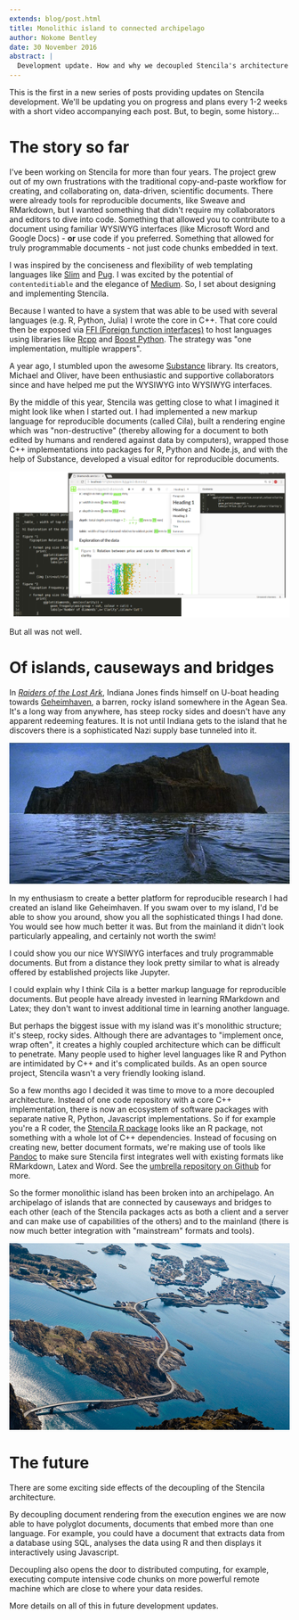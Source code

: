 ```yaml
---
extends: blog/post.html
title: Monolithic island to connected archipelago
author: Nokome Bentley
date: 30 November 2016
abstract: |
  Development update. How and why we decoupled Stencila's architecture to take it from a monolithic island to a connected archipelago.
---
```


This is the first in a new series of posts providing updates on Stencila development. We'll be updating you on progress and plans every 1-2 weeks with a short video accompanying each post. But, to begin, some history...

# The story so far

I've been working on Stencila for more than four years. The project grew out of my own frustrations with the traditional copy-and-paste workflow for creating, and collaborating on, data-driven, scientific documents. There were already tools for reproducible documents, like Sweave and RMarkdown, but I wanted something that didn't require my collaborators and editors to dive into code. Something that allowed you to contribute to a document using familiar WYSIWYG interfaces (like Microsoft Word and Google Docs) - **or** use code if you preferred. Something that allowed for truly programmable documents - not just code chunks embedded in text. 

I was inspired by the conciseness and flexibility of web templating languages like [Slim](http://slim-lang.com/) and [Pug](https://pugjs.org/language/iteration.html). I was excited by the potential of `contenteditiable` and the elegance of [Medium](http://medium.com). So, I set about designing and implementing Stencila.

Because I wanted to have a system that was able to be used with several languages (e.g. R, Python, Julia) I wrote the core in C++. That core could then be exposed via [FFI (Foreign function interfaces)](https://en.wikipedia.org/wiki/Foreign_function_interface) to host languages using libraries like [Rcpp](https://cran.r-project.org/web/packages/Rcpp/index.html) and [Boost Python](http://www.boost.org/doc/libs/1_62_0/libs/python/doc/html/index.html). The strategy was "one implementation, multiple wrappers". 

A year ago, I stumbled upon the awesome [Substance](http://substance.io) library. Its creators, Michael and Oliver, have been enthusiastic and supportive collaborators since and have helped me put the WYSIWYG into WYSIWYG interfaces.

By the middle of this year, Stencila was getting close to what I imagined it might look like when I started out. I had implemented a new markup language for reproducible documents (called Cila), built a rendering engine which was "non-destructive" (thereby allowing for a document to both edited by humans and rendered against data by computers), wrapped those C++ implementations into packages for R, Python and Node.js, and with the help of Substance, developed a visual editor for reproducible documents.

![Screenshots of a Stencila Document circa June 2016: visual editing interface on top, Cila markup on bottom](screenshot.png)

But all was not well.

# Of islands, causeways and bridges

In [_Raiders of the Lost Ark_](https://en.wikipedia.org/wiki/Raiders_of_the_Lost_Ark), Indiana Jones finds himself on U-boat heading towards [Geheimhaven](http://indianajones.wikia.com/wiki/Geheimhaven), a barren, rocky island somewhere in the Agean Sea. It's a long way from anywhere, has steep rocky sides and doesn't have any apparent redeeming features. It is not until Indiana gets to the island that he discovers there is a sophisticated Nazi supply base tunneled into it.

![The foreboding Geheimhaven island, the Nazi's secret U-boat haven in _Raiders of the Lost Arc_](geheimhaven.jpg)

In my enthusiasm to create a better platform for reproducible research I had created an island like Geheimhaven. If you swam over to my island, I'd be able to show you around, show you all the sophisticated things I had done. You would see how much better it was. But from the mainland it didn't look particularly appealing, and certainly not worth the swim!

I could show you our nice WYSIWYG interfaces and truly programmable documents. But from a distance they look pretty similar to what is already offered by established projects like Jupyter.

I could explain why I think Cila is a better markup language for reproducible documents. But people have already invested in learning RMarkdown and Latex; they don't want to invest additional time in learning another language.

But perhaps the biggest issue with my island was it's monolithic structure; it's steep, rocky sides. Although there are advantages to "implement once, wrap often", it creates a highly coupled architecture which can be difficult to penetrate. Many people used to higher level languages like R and Python are intimidated by C++ and it's complicated builds. As an open source project, Stencila wasn't a very friendly looking island.

So a few months ago I decided it was time to move to a more decoupled architecture. Instead of one code repository with a core C++ implementation, there is now an ecosystem of software packages with separate native R, Python, Javascript implementations. So if for example you're a R coder, the [Stencila R package](https://github.com/stencila/r) looks like an R package, not something with a whole lot of C++ dependencies. Instead of focusing on creating new, better document formats, we're making use of tools like [Pandoc](http://pandoc.org/) to make sure Stencila first integrates well with existing formats like RMarkdown, Latex and Word. See the [umbrella repository on Github](https://github.com/stencila/stencila#readme) for more.

So the former monolithic island has been broken into an archipelago. An archipelago of islands that are connected by causeways and bridges to each other (each of the Stencila packages acts as both a client and a server and can make use of capabilities of the others) and to the mainland (there is now much better integration with "mainstream" formats and tools).

![The Atlanterhavsveien, the ["Atlantic Road"](https://en.wikipedia.org/wiki/Atlantic_Ocean_Road), in Norway is a series of causeways and bridges which connect an archipelago of islands to the mainland](atlanterhavsveien.jpg)

# The future

There are some exciting side effects of the decoupling of the Stencila architecture. 

By decoupling document rendering from the execution engines we are now able to have polyglot documents, documents that embed more than one language. For example, you could have a document that extracts data from a database using SQL, analyses the data using R and then displays it interactively using Javascript. 

Decoupling also opens the door to distributed computing, for example, executing compute intensive code chunks on more powerful remote machine which are close to where your data resides. 

More details on all of this in future development updates.

